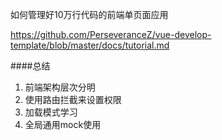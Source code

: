 
如何管理好10万行代码的前端单页面应用

https://github.com/PerseveranceZ/vue-develop-template/blob/master/docs/tutorial.md

####总结

1. 前端架构层次分明
2. 使用路由拦截来设置权限
3. 加载模式学习
4. 全局通用mock使用